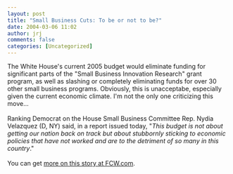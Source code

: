 ```yaml
---
layout: post
title: "Small Business Cuts: To be or not to be?"
date: 2004-03-06 11:02
author: jrj
comments: false
categories: [Uncategorized]
---
```

The White House's current 2005 budget would eliminate funding for significant parts of the "Small Business Innovation Research" grant program, as well as slashing or completely eliminating funds for over 30 other small business programs. Obviously, this is unacceptabe, especially given the current economic climate. I'm not the only one criticizing this move...<br /><br />Ranking Democrat on the House Small Business Committee Rep. Nydia Velazquez (D, NY) said, in a report issued today, "*This budget is not about getting our nation back on track but about stubbornly sticking to economic policies that have not worked and are to the detriment of so many in this country*."<br /><br />You can get <a href="http://www.fcw.com/fcw/articles/2004/0301/web-smallbiz-03-04-04.asp" target="_blank">more on this story at FCW.com</a>.
